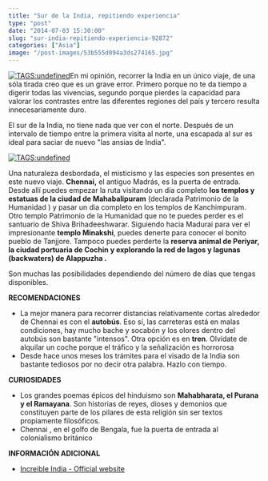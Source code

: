 ```yaml
---
title: "Sur de la India, repitiendo experiencia"
type: "post"
date: "2014-07-03 15:30:00"
slug: "sur-india-repitiendo-experiencia-92872"
categories: ["Asia"]
image: "/post-images/53b555d094a3ds274165.jpg"
---
```


 [![ TAGS:undefined](/post-images/53b555d094a3ds274165.jpg "madurai by Natesh Ramasamy")](https://www.flickr.com/photos/19204893@N00/6231574226)En mi opinión, recorrer la India en un único viaje, de una sóla tirada creo que es un grave error. Primero porque no te da tiempo a digerir todas las vivencias, segundo porque pierdes la capacidad para valorar los contrastes entre las diferentes regiones del país y tercero resulta innecesariamente duro.

 El sur de la India, no tiene nada que ver con el norte. Después de un intervalo de tiempo entre la primera visita al norte, una escapada al sur es ideal para saciar de nuevo "las ansias de India".

 [![ TAGS:undefined](/post-images/53b556ed50ab5s259802.jpg "backwaters en la region de Kerala by Karthick R.")](https://www.flickr.com/photos/88322588@N00/5230159051)

 Una naturaleza desbordada, el misticismo y las especies son presentes en este nuevo viaje. **Chennai,** el antiguo Madrás, es la puerta de entrada. Desde allí puedes empezar la ruta visitando un día completo **los templos y estatuas de la ciudad de Mahabalipuram** (declarada Patrimonio de la Humanidad ) y pasar un dia completo en los templos de Kanchimpuram. Otro templo Patrimonio de la Humanidad que no te puedes perder es el santuario de Shiva Brihadeeshwarar. Siguiendo hacia Madurai para ver el impresionante **templo Minakshi**, puedes denerte para conocer el bonito pueblo de Tanjjore. Tampoco puedes perderte la **reserva animal de Periyar, la ciudad portuaria de Cochin y explorando la red de lagos y lagunas (backwaters) de Alappuzha .**

 Son muchas las posibilidades dependiendo del número de días que tengas disponibles.

 **RECOMENDACIONES**

- La mejor manera para recorrer distancias relativamente cortas alrededor de Chennai es con el **autobús**. Eso sí, las carreteras está en malas condiciones, hay mucho bache y socabón y los olores dentro del autobús son bastante "intensos". Otra opción es en **tren**. Olvídate de alquilar un coche porque el tráfico y la señalización es horrorosa
- Desde hace unos meses los trámites para el visado de la India son bastante tediosos por no decir otra palabra. Hazlo con tiempo.

 **CURIOSIDADES**

- Los grandes poemas épicos del hinduismo son **Mahabharata, el Purana y el Ramayana**. Son historias de reyes, dioses y demonios que constituyen parte de los pilares de esta religión sin ser textos propiamente filosóficos.
- Chennai , en el golfo de Bengala, fue la puerta de entrada al colonialismo británico

 **INFORMACIÓN ADICIONAL**

- [Increible India - Official website](http://www.incredibleindia.org/)